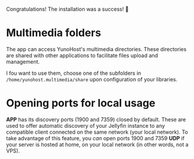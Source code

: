 
Congratulations! The installation was a success! 🎉

# Multimedia folders

The app can access YunoHost's multimedia directories. These directories are shared with other applications to facilitate files upload and management.

I fou want to use them, choose one of the subfolders in `/home/yunohost.multimedia/share` upon configuration of your libraries.


# Opening ports for local usage

__APP__ has its discovery ports (1900 and 7359) closed by default. These are used to offer automatic discovery of your Jellyfin instance to any compatible client connected on the same network (your local network).
To take advantage of this feature, you *can* open ports 1900 and 7359 **UDP** if your server is hosted at home, on your local network (in other words, not a VPS).
